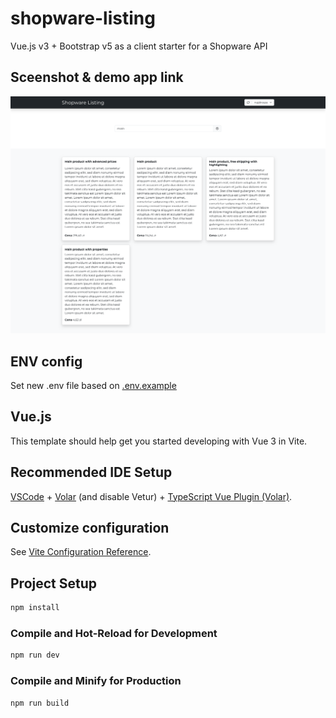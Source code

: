 # shopware-listing

Vue.js v3 + Bootstrap v5 as a client starter for a Shopware API

## Sceenshot & demo app link
[!['shopware-listing sceenshot example'](screenshot.png)](https://shopware-listing.netlify.app 'See demo app')

## ENV config
Set new .env file based on [.env.example](.env.example)

## Vue.js
This template should help get you started developing with Vue 3 in Vite.

## Recommended IDE Setup

[VSCode](https://code.visualstudio.com/) + [Volar](https://marketplace.visualstudio.com/items?itemName=Vue.volar) (and disable Vetur) + [TypeScript Vue Plugin (Volar)](https://marketplace.visualstudio.com/items?itemName=Vue.vscode-typescript-vue-plugin).

## Customize configuration

See [Vite Configuration Reference](https://vitejs.dev/config/).

## Project Setup

```sh
npm install
```

### Compile and Hot-Reload for Development

```sh
npm run dev
```

### Compile and Minify for Production

```sh
npm run build
```

